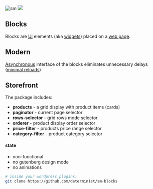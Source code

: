 ![sm](https://raw.githack.com/determin1st/sm-blocks/master/inc/logo.jpg)
[![](https://data.jsdelivr.com/v1/package/npm/http-fetch-json/badge)](https://www.jsdelivr.com/package/npm/http-fetch-json)

## Blocks
Blocks are [UI](https://en.wikipedia.org/wiki/Graphical_user_interface) elements
(aka [widgets](https://en.wikipedia.org/wiki/Graphical_widget))
placed on a [web page](https://en.wikipedia.org/wiki/Web_page).

## Modern
[Asynchronous](https://en.wikipedia.org/wiki/Asynchronous_I/O) interface of the blocks
eliminates unnecessary delays ([minimal reloads](https://en.wikipedia.org/wiki/Single-page_application))

## Storefront
The package includes:
- **products** - a grid display with product items (cards)
- **paginator** - current page selector
- **rows-selector** - grid rows mode selector
- **orderer** - product display order selector
- **price-filter** - products price range selector
- **category-filter** - product category selector

#### state
- non-functional
- no gutenberg design mode
- no animations
```bash
# inside your wordpress plugins:
git clone https://github.com/determin1st/sm-blocks
```


